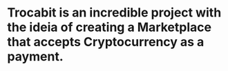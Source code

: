 # Trocabit is an incredible project with the ideia of creating a Marketplace that accepts Cryptocurrency as a payment.
